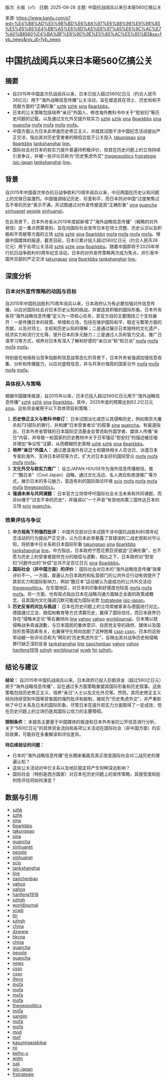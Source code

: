 版次: 头版（v1）
日期: 2025-08-28
主题: 中国抗战阅兵以来日本砸560亿搞公关

来源: https://www.baidu.com/s?wd=%E4%B8%AD%E5%9B%BD%E6%8A%97%E6%88%98%E9%98%85%E5%85%B5%E4%BB%A5%E6%9D%A5%E6%97%A5%E6%9C%AC%E7%A0%B8560%E4%BA%BF%E6%90%9E%E5%85%AC%E5%85%B3&sa=fyb_news&rsv_dl=fyb_news

# 中国抗战阅兵以来日本砸560亿搞公关

## 摘要
*   自2015年中国首次抗战阅兵以来，日本已投入超过560亿日元（约合人民币26亿元）用于“海外战略信息传播”公关活动，旨在塑造其在领土、历史和和平贡献方面的“正确形象” [szhk](https://vertexaisearch.cloud.google.com/grounding-api-redirect/AUZIYQEzoNouEZWl4UFySserLx8ULIZZNpy_dJooQU7h79-tfAJ13x1xPCOvc51XPahlwOvZ58s-MhGYzP050rnO8SfYoPf2a34nmX0PaPENYd0bvFuJFPp3_fx9KFgLrg5oFuCVA3yij7PR4g==) [szhk](https://vertexaisearch.cloud.google.com/grounding-api-redirect/AUZIYQG90TAJYk2vhHk2gunAzSpUvEdsQuWC6CfeYpab-WpnVUrhd5xzn_tqpZoGNb5SJNVCbr22gSDGHaV3nPaUwWUfX2axlH5050Xrgbs-lYO-HpcZ3f5ShQqGjZrwtIXNJxR69EyPlwOc2g==) [sina](https://vertexaisearch.cloud.google.com/grounding-api-redirect/AUZIYQGA1kiydvlAPtlp4bJpCqT24Zb0a29O6EneAEj7e-5g-Lnk3QAJlTbKU9sW-nJwcd_dfnvp3NapLInZ1i7Tq55oyHAODZjCaqbx_G6au0Irp_d02IvsO-X70flrv1ZYgVYgSw-SFgfwa3_k3u_TXfFdF9pu16BDAlg=) [6parkbbs](https://vertexaisearch.cloud.google.com/grounding-api-redirect/AUZIYQHIlpJ4bd2e6rngIsOVhbyvdC-M3yXor8EydkXD644BpXUAxTJkGofplxzTcN2DdTUjsJSWo6JGDnyA9RcXJHPGzLw2YEEWFYmB0Pu8UQSEGgUheVXXeSkoBEeovw4na01-FDX6mmteILDeefPLFBpWOYvx2RsIMQT4yLoWnLAVZl_tgKP02yYTlOX-Uvw=)。
*   日本的公关策略包括培养“亲日”外国人、修改海外教科书中关于“慰安妇”等历史问题的记载，以及通过文化外交提升软实力 [szhk](https://vertexaisearch.cloud.google.com/grounding-api-redirect/AUZIYQEzoNouEZWl4UFySserLx8ULIZZNpy_dJooQU7h79-tfAJ13x1xPCOvc51XPahlwOvZ58s-MhGYzP050rnO8SfYoPf2a34nmX0PaPENYd0bvFuJFPp3_fx9KFgLrg5oFuCVA3yij7PR4g==) [szhk](https://vertexaisearch.cloud.google.com/grounding-api-redirect/AUZIYQG90TAJYk2vhHk2gunAzSpUvEdsQuWC6CfeYpab-WpnVUrhd5xzn_tqpZoGNb5SJNVCbr22gSDGHaV3nPaUwWUfX2axlH5050Xrgbs-lYO-HpcZ3f5ShQqGjZrwtIXNJxR69EyPlwOc2g==) [sina](https://vertexaisearch.cloud.google.com/grounding-api-redirect/AUZIYQGA1kiydvlAPtlp4bJpCqT24Zb0a29O6EneAEj7e-5g-Lnk3QAJlTbKU9sW-nJwcd_dfnvp3NapLInZ1i7Tq55oyHAODZjCaqbx_G6au0Irp_d02IvsO-X70flrv1ZYgVYgSw-SFgfwa3_k3u_TXfFdF9pu16BDAlg=) [6parkbbs](https://vertexaisearch.cloud.google.com/grounding-api-redirect/AUZIYQHIlpJ4bd2e6rngIsOVhbyvdC-M3yXor8EydkXD644BpXUAxTJkGofplxzTcN2DdTUjsJSWo6JGDnyA9RcXJHPGzLw2YEEWFYmB0Pu8UQSEGgUheVXXeSkoBEeovw4na01-FDX6mmteILDeefPLFBpWOYvx2RsIMQT4yLoWnLAVZl_tgKP02yYTlOX-Uvw=) [sina](https://vertexaisearch.cloud.google.com/grounding-api-redirect/AUZIYQEjAqkn4tCITvJTX1eB352om1Zl_IkLOlxMqXyIZTYEGfBcbR2o1md4vXekFpzub8aMrvGNPtZmwZXh5q4mgSqkXyEo1IAVUvjJB4LdlHNHjQHYM5br1r7iPkOgdZzgF1RYH3FB0ci_nYyL2cpxJsigNYU5NCrTcMqHDIe4op1WhBseygQt) [guancha](https://vertexaisearch.cloud.google.com/grounding-api-redirect/AUZIYQH7HKuzHEuExDl1EbDC8fmztRQD498x9ohaePb21eagZxc1w0U8LS_uWhm5pmp3yhd1mLe0g0iHR-fvhfhmmgGntVy2GhBw1V56HA6VBjuRUFIMvcq1GXhGcozWBR6i5VPyRbKL7RypiBzoWuobHJDgZ0lbfLyVNxKjEl8nt8o=) [mofa](https://vertexaisearch.cloud.google.com/grounding-api-redirect/AUZIYQFU3exgTfHyxBGr5b-yuvXZ9FGIfqt5X55f-gLtWnhFp0SMJU4tK5Hzg8rjHjDRTtI0qu_N2LzrchHjHBk0Uhr4-6JX9QJcGo-xmaq45CTUihO_M_6fZNiwZ6i0atByavsfXYrY3gR7OcRL6D4HDnZRv99khuWjYprWLk--cTQDsXH-Nqw=) [mofa](https://vertexaisearch.cloud.google.com/grounding-api-redirect/AUZIYQEMol-PN2gw3yw4CwJyVPwUMuaeMIdtPLtmdkYTpOlUgtUGRFDmsyBztLzzlStMhZfLeR6auS7JRQHPbL-YNzUiAtS_7b5fSn2-mA6TjdWNMuoGMMMN0kw7V2WcFJQOurfyqHpFGiCHeLGCB96u09h7Kr5WjU_dvCsr2GE8SBAolyGclMY=) [mofa](https://vertexaisearch.cloud.google.com/grounding-api-redirect/AUZIYQFnAL6MPBhugvyzPCqZl3slyOyOauSYDn36u_t2k3ODaoaZPuqtZnZ6YMgASPvKJVK5FfXT_6ejVHmlbP8bHb87nEVMgTGmUDgY0_k9upKAS4HgikRd8oLIGUVsbidivheDXQWh7ORLznnd7v9EdWU2qJ5BfKuFoPxahOAf) [mofa](https://vertexaisearch.cloud.google.com/grounding-api-redirect/AUZIYQFtJXSHGlW-6FG1THtioA1AGiazXczwV2H2jVWTp27LbxWuYZ1jeaACIbgFRZ75U48GiaDjwm7QypUNW6kFJPgvGxQt4lgvdotSyeG0MDGC-sjo3K_U1NhGWURjx8nN9N9KIIOsLGN2hX7bDUfiTuaAbwvzRXuQ7E87CaPwrskXcRec_qEX7IE=)。
*   中国方面认为日本此举是历史修正主义，并就其试图干涉中国纪念活动提出严正交涉，指出其对历史受害者的赔偿远低于公关投入 [takungpao](https://vertexaisearch.cloud.google.com/grounding-api-redirect/AUZIYQGmIQri5BbIyZPw9dtP2Y36SnxhwGl0P-fl_VhHYRy40YfLPwTcKdsXeLVp0eoZ06vK2tFYXPvBwuLNUNr-WmEIlJT7bXZFzusMFkZ1Wv-arlB45PVPLp5kqEQuRfwFVBG06Vzf-bdv3IO2WUukxTm52EcUZ_tFwA==) [sina](https://vertexaisearch.cloud.google.com/grounding-api-redirect/AUZIYQGA1kiydvlAPtlp4bJpCqT24Zb0a29O6EneAEj7e-5g-Lnk3QAJlTbKU9sW-nJwcd_dfnvp3NapLInZ1i7Tq55oyHAODZjCaqbx_G6au0Irp_d02IvsO-X70flrv1ZYgVYgSw-SFgfwa3_k3u_TXfFdF9pu16BDAlg=) [6parkbbs](https://vertexaisearch.cloud.google.com/grounding-api-redirect/AUZIYQHIlpJ4bd2e6rngIsOVhbyvdC-M3yXor8EydkXD644BpXUAxTJkGofplxzTcN2DdTUjsJSWo6JGDnyA9RcXJHPGzLw2YEEWFYmB0Pu8UQSEGgUheVXXeSkoBEeovw4na01-FDX6mmteILDeefPLFBpWOYvx2RsIMQT4yLoWnLAVZl_tgKP02yYTlOX-Uvw=) [tankshanghai](https://vertexaisearch.cloud.google.com/grounding-api-redirect/AUZIYQG_kVn10OPZJhTxwo-4r3zoIhJbtc6w4PKn11Az04mivxJq1zH2MDVi4kEzcViRKgP_F6yA0PGcySE_BujfsdizS9K-LTFmPKPXz-WCDrRIouwXC3YFfB6HowG92qgyZVkM4tMXcT5H5B2ts5_GL2idJVvmUZbn9n5tMg==) [line](https://vertexaisearch.cloud.google.com/grounding-api-redirect/AUZIYQF-HdpgltG4WV95nWj_LSagQtYvspLroiu6CXvSbYk6lRzKY7N1osJcnolIzF8OUwOKwCy7tqqtRK6r2E2IptmS5iiebz5JeBSDcy6IPeBu66mwHLekif6GZBCJJUXDy1j3nBzIf3E=)。
*   国际社会对日本的软实力提升普遍持积极评价，但其在历史问题上的立场持续引发争议，并被一些评论员称为“历史焦虑外交” [thegeopolitics](https://vertexaisearch.cloud.google.com/grounding-api-redirect/AUZIYQH7xznER75gL3tPK2DvBU69AT1XnQoATywjUwlbM8KmaK42X6ItJ4QGQhSlpPZ1Oz8ijUlJXluODZCUNA2UQMmPtfDpT86Iopx_k1Ps_TIqqGMMeDZPABe6Ly9lDzDBlaCC0cpZgDbcOMvqCAyq9cYI3Qh_O84xLrkCkNuH-6ow3Fh9_qYi_DbpmHYEmLeqkA16F7j1Ahp7koGP_4IANAnzvlxmizgLzJGRfaNakqwML0bl4q_TeIC2UhgWM6gz9A==) [frstrategie](https://vertexaisearch.cloud.google.com/grounding-api-redirect/AUZIYQEMol-PN2gw3yw4CwJyVPwUMuaeMIdtPLtmdkYTpOlUgtUGRFDmsyBztLzzlStMhZfLeR6auS7JRQHPbL-YNzUiAtS_7b5fSn2-mA6TjdWNMuoGMMMN0kw7V2WcFJQOurfyqHpFGiCHeLGCB96u09h7Kr5WjU_dvCsr2GE8SBAolyGclMY=7) [isic-japan](https://vertexaisearch.cloud.google.com/grounding-api-redirect/AUZIYQEMol-PN2gw3yw4CwJyVPwUMuaeMIdtPLtmdkYTpOlUgtUGRFDmsyBztLzzlStMhZfLeR6auS7JRQHPbL-YNzUiAtS_7b5fSn2-mA6TjdWNMuoGMMMN0kw7V2WcFJQOurfyqHpFGiCHeLGCB96u09h7Kr5WjU_dvCsr2GE8SBAolyGclMY=6) [tankshanghai](https://vertexaisearch.cloud.google.com/grounding-api-redirect/AUZIYQG_kVn10OPZJhTxwo-4r3zoIhJbtc6w4PKn11Az04mivxJq1zH2MDVi4kEzcViRKgP_F6yA0PGcySE_BujfsdizS9K-LTFmPKPXz-WCDrRIouwXC3YFfB6HowG92qgyZVkM4tMXcT5H5B2ts5_GL2idJVvmUZbn9n5tMg==) [line](https://vertexaisearch.cloud.google.com/grounding-api-redirect/AUZIYQF-HdpgltG4WV95nWj_LSagQtYvspLroiu6CXvSbYk6lRzKY7N1osJcnolIzF8OUwOKwCy7tqqtRK6r2E2IptmS5iiebz5JeBSDcy6IPeBu66mwHLekif6GZBCJJUXDy1j3nBzIf3E=)。

## 背景
自2015年中国首次举办抗日战争胜利70周年阅兵以来，中日两国在历史认知问题上的交锋日益激烈。中国强调铭记历史、珍爱和平，而日本则对中国“过度聚焦过去不幸的历史”表示不满，并试图通过对外宣传塑造其“正确形象” [sina](https://vertexaisearch.cloud.google.com/grounding-api-redirect/AUZIYQEjAqkn4tCITvJTX1eB352om1Zl_IkLOlxMqXyIZTYEGfBcbR2o1md4vXekFpzub8aMrvGNPtZmwZXh5q4mgSqkXyEo1IAVUvjJB4LdlHNHjQHYM5br1r7iPkOgdZzgF1RYH3FB0ci_nYyL2cpxJsigNYU5NCrTcMqHDIe4op1WhBseygQt) [guancha](https://vertexaisearch.cloud.google.com/grounding-api-redirect/AUZIYQH7HKuzHEuExDl1EbDC8fmztRQD498x9ohaePb21eagZxc1w0U8LS_uWhm5pmp3yhd1mLe0g0iHR-fvhfhmmgGntVy2GhBw1V56HA6VBjuRUFIMvcq1GXhGcozWBR6i5VPyRbKL7RypiBzoWuobHJDgZ0lbfLyVNxKjEl8nt8o=) [xinhuanet](https://vertexaisearch.cloud.google.com/grounding-api-redirect/AUZIYQGiv7-SWk2w0ve9NCO2VdSEGw4e8nJWzbDUyroKYmKJeW17E0sAkEGwj5-mWLBkfGna-H_wxlt8ihfPWSjSGtN7rIsDX_IcURPqrNeK4CfkCdv6Sql9hLEfKCYHP7cgZodTpzSPLGDFFwSNyam2O4MogYQ=) [people](https://vertexaisearch.cloud.google.com/grounding-api-redirect/AUZIYQFh7dtoNuZcnbS_HsX32Q93P92WdKmsllQAptBIMW0g-xIOUl84ismuEkpBanQZ0jAAR8eqSy0TQXJUNl9y0EpRHZUy2gnXbZIvRQAHn0yGSWNe9N_GxyXxxHB-vHVnALG9FJOG_tke2yR9Wx8acHgbdxALfpyDTRko0EVpJa0Opho=) [xinhuanet](https://vertexaisearch.cloud.google.com/grounding-api-redirect/AUZIYQFBPV-sey-nK7uKUurOOSYzkyl0IKEbCzwT-mKzKBbuDgHsBrR6s653LjZMqeKWBFspw4AiYEsBfBko8YSFaet3cL8bGSyhKMO4Ozjqt9_PRvfZTKrSgrOjwKVFaxJ_O1zmI-4BLUFyDc-A9FEqOaMD-cw=)。

在此背景下，日本外务省从2015年度起新增了“海外战略信息传播”（戦略的対外発信）这一重点预算类别，旨在向国际社会宣传日本在领土完整、历史认识以及积极和平贡献等方面的立场 [szhk](https://vertexaisearch.cloud.google.com/grounding-api-redirect/AUZIYQEzoNouEZWl4UFySserLx8ULIZZNpy_dJooQU7h79-tfAJ13x1xPCOvc51XPahlwOvZ58s-MhGYzP050rnO8SfYoPf2a34nmX0PaPENYd0bvFuJFPp3_fx9KFgLrg5oFuCVA3yij7PR4g==) [szhk](https://vertexaisearch.cloud.google.com/grounding-api-redirect/AUZIYQG90TAJYk2vhHk2gunAzSpUvEdsQuWC6CfeYpab-WpnVUrhd5xzn_tqpZoGNb5SJNVCbr22gSDGHaV3nPaUwWUfX2axlH5050Xrgbs-lYO-HpcZ3f5ShQqGjZrwtIXNJxR69EyPlwOc2g==) [sina](https://vertexaisearch.cloud.google.com/grounding-api-redirect/AUZIYQGA1kiydvlAPtlp4bJpCqT24Zb0a29O6EneAEj7e-5g-Lnk3QAJlTbKU9sW-nJwcd_dfnvp3NapLInZ1i7Tq55oyHAODZjCaqbx_G6au0Irp_d02IvsO-X70flrv1ZYgVYgSw-SFgfwa3_k3u_TXfFdF9pu16BDAlg=) [6parkbbs](https://vertexaisearch.cloud.google.com/grounding-api-redirect/AUZIYQHIlpJ4bd2e6rngIsOVhbyvdC-M3yXor8EydkXD644BpXUAxTJkGofplxzTcN2DdTUjsJSWo6JGDnyA9RcXJHPGzLw2YEEWFYmB0Pu8UQSEGgUheVXXeSkoBEeovw4na01-FDX6mmteILDeefPLFBpWOYvx2RsIMQT4yLoWnLAVZl_tgKP02yYTlOX-Uvw=) [mofa](https://vertexaisearch.cloud.google.com/grounding-api-redirect/AUZIYQFU3exgTfHyxBGr5b-yuvXZ9FGIfqt5X55f-gLtWnhFp0SMJU4tK5Hzg8rjHjDRTtI0qu_N2LzrchHjHBk0Uhr4-6JX9QJcGo-xmaq45CTUihO_M_6fZNiwZ6i0atByavsfXYrY3gR7OcRL6D4HDnZRv99khuWjYprWLk--cTQDsXH-Nqw=) [mofa](https://vertexaisearch.cloud.google.com/grounding-api-redirect/AUZIYQEMol-PN2gw3yw4CwJyVPwUMuaeMIdtPLtmdkYTpOlUgtUGRFDmsyBztLzzlStMhZfLeR6auS7JRQHPbL-YNzUiAtS_7b5fSn2-mA6TjdWNMuoGMMMN0kw7V2WcFJQOurfyqHpFGiCHeLGCB96u09h7Kr5WjU_dvCsr2GE8SBAolyGclMY=) [mofa](https://vertexaisearch.cloud.google.com/grounding-api-redirect/AUZIYQFnAL6MPBhugvyzPCqZl3slyOyOauSYDn36u_t2k3ODaoaZPuqtZnZ6YMgASPvKJVK5FfXT_6ejVHmlbP8bHb87nEVMgTGmUDgY0_k9upKAS4HgikRd8oLIGUVsbidivheDXQWh7ORLznnd7v9EdWU2qJ5BfKuFoPxahOAf) [mofa](https://vertexaisearch.cloud.google.com/grounding-api-redirect/AUZIYQFtJXSHGlW-6FG1THtioA1AGiazXczwV2H2jVWTp27LbxWuYZ1jeaACIbgFRZ75U48GiaDjwm7QypUNW6kFJPgvGxQt4lgvdotSyeG0MDGC-sjo3K_U1NhGWURjx8nN9N9KIIOsLGN2hX7bDUfiTuaAbwvzRXuQ7E87CaPwrskXcRec_qEX7IE=)。根据中国媒体的报道，截至目前，日本已累计投入超过560亿日元（约合人民币26亿元）用于此项公关活动 [szhk](https://vertexaisearch.cloud.google.com/grounding-api-redirect/AUZIYQEzoNouEZWl4UFySserLx8ULIZZNpy_dJooQU7h79-tfAJ13x1xPCOvc51XPahlwOvZ58s-MhGYzP050rnO8SfYoPf2a34nmX0PaPENYd0bvFuJFPp3_fx9KFgLrg5oFuCVA3yij7PR4g==) [szhk](https://vertexaisearch.cloud.google.com/grounding-api-redirect/AUZIYQG90TAJYk2vhHk2gunAzSpUvEdsQuWC6CfeYpab-WpnVUrhd5xzn_tqpZoGNb5SJNVCbr22gSDGHaV3nPaUwWUfX2axlH5050Xrgbs-lYO-HpcZ3f5ShQqGjZrwtIXNJxR69EyPlwOc2g==) [sina](https://vertexaisearch.cloud.google.com/grounding-api-redirect/AUZIYQGA1kiydvlAPtlp4bJpCqT24Zb0a29O6EneAEj7e-5g-Lnk3QAJlTbKU9sW-nJwcd_dfnvp3NapLInZ1i7Tq55oyHAODZjCaqbx_G6au0Irp_d02IvsO-X70flrv1ZYgVYgSw-SFgfwa3_k3u_TXfFdF9pu16BDAlg=) [6parkbbs](https://vertexaisearch.cloud.google.com/grounding-api-redirect/AUZIYQHIlpJ4bd2e6rngIsOVhbyvdC-M3yXor8EydkXD644BpXUAxTJkGofplxzTcN2DdTUjsJSWo6JGDnyA9RcXJHPGzLw2YEEWFYmB0Pu8UQSEGgUheVXXeSkoBEeovw4na01-FDX6mmteILDeefPLFBpWOYvx2RsIMQT4yLoWnLAVZl_tgKP02yYTlOX-Uvw=)。随着中国即将于2025年举行抗日战争胜利80周年纪念活动，日本的对外宣传策略再次成为焦点，并引发中国外交部的严正交涉 [takungpao](https://vertexaisearch.cloud.google.com/grounding-api-redirect/AUZIYQGmIQri5BbIyZPw9dtP2Y36SnxhwGl0P-fl_VhHYRy40YfLPwTcKdsXeLVp0eoZ06vK2tFYXPvBwuLNUNr-WmEIlJT7bXZFzusMFkZ1Wv-arlB45PVPLp5kqEQuRfwFVBG06Vzf-bdv3IO2WUukxTm52EcUZ_tFwA==) [sina](https://vertexaisearch.cloud.google.com/grounding-api-redirect/AUZIYQGA1kiydvlAPtlp4bJpCqT24Zb0a29O6EneAEj7e-5g-Lnk3QAJlTbKU9sW-nJwcd_dfnvp3NapLInZ1i7Tq55oyHAODZjCaqbx_G6au0Irp_d02IvsO-X70flrv1ZYgVYgSw-SFgfwa3_k3u_TXfFdF9pu16BDAlg=) [6parkbbs](https://vertexaisearch.cloud.google.com/grounding-api-redirect/AUZIYQHIlpJ4bd2e6rngIsOVhbyvdC-M3yXor8EydkXD644BpXUAxTJkGofplxzTcN2DdTUjsJSWo6JGDnyA9RcXJHPGzLw2YEEWFYmB0Pu8UQSEGgUheVXXeSkoBEeovw4na01-FDX6mmteILDeefPLFBpWOYvx2RsIMQT4yLoWnLAVZl_tgKP02yYTlOX-Uvw=) [tankshanghai](https://vertexaisearch.cloud.google.com/grounding-api-redirect/AUZIYQG_kVn10OPZJhTxwo-4r3zoIhJbtc6w4PKn11Az04mivxJq1zH2MDVi4kEzcViRKgP_F6yA0PGcySE_BujfsdizS9K-LTFmPKPXz-WCDrRIouwXC3YFfB6HowG92qgyZVkM4tMXcT5H5B2ts5_GL2idJVvmUZbn9n5tMg==) [line](https://vertexaisearch.cloud.google.com/grounding-api-redirect/AUZIYQF-HdpgltG4WV95nWj_LSagQtYvspLroiu6CXvSbYk6lRzKY7N1osJcnolIzF8OUwOKwCy7tqqtRK6r2E2IptmS5iiebz5JeBSDcy6IPeBu66mwHLekif6GZBCJJUXDy1j3nBzIf3E=)。

## 深度分析

### 日本对外宣传策略的动因与目标
自2015年中国抗战胜利70周年阅兵以来，日本政府认为有必要加强对外信息传播，以应对国际社会对日本历史认知的挑战，并塑造其积极的国际形象。日本外务省将“海外战略信息传播”定义为一项核心任务，其官方目的主要围绕三个支柱展开：一是传播日本的政策、举措和立场，包括在维护国际和平、稳定与繁荣方面的贡献，以及对领土、主权和历史认知的理解；二是通过展示日本独特的文化遗产、经济实力和流行文化等，提升日本的多元魅力；三是通过人员和智力交流、推广日语学习等方式，培养对日本有深入了解和好感的“亲日派”和“知日派” [mofa](https://vertexaisearch.cloud.google.com/grounding-api-redirect/AUZIYQFU3exgTfHyxBGr5b-yuvXZ9FGIfqt5X55f-gLtWnhFp0SMJU4tK5Hzg8rjHjDRTtI0qu_N2LzrchHjHBk0Uhr4-6JX9QJcGo-xmaq45CTUihO_M_6fZNiwZ6i0atByavsfXYrY3gR7OcRL6D4HDnZRv99khuWjYprWLk--cTQDsXH-Nqw=) [mofa](https://vertexaisearch.cloud.google.com/grounding-api-redirect/AUZIYQEMol-PN2gw3yw4CwJyVPwUMuaeMIdtPLtmdkYTpOlUgtUGRFDmsyBztLzzlStMhZfLeR6auS7JRQHPbL-YNzUiAtS_7b5fSn2-mA6TjdWNMuoGMMMN0kw7V2WcFJQOurfyqHpFGiCHeLGCB96u09h7Kr5WjU_dvCsr2GE8SBAolyGclMY=) [mofa](https://vertexaisearch.cloud.google.com/grounding-api-redirect/AUZIYQFnAL6MPBhugvyzPCqZl3slyOyOauSYDn36u_t2k3ODaoaZPuqtZnZ6YMgASPvKJVK5FfXT_6ejVHmlbP8bHb87nEVMgTGmUDgY0_k9upKAS4HgikRd8oLIGUVsbidivheDXQWh7ORLznnd7v9EdWU2qJ5BfKuFoPxahOAf) [mofa](https://vertexaisearch.cloud.google.com/grounding-api-redirect/AUZIYQFtJXSHGlW-6FG1THtioA1AGiazXczwV2H2jVWTp27LbxWuYZ1jeaACIbgFRZ75U48GiaDjwm7QypUNW6kFJPgvGxQt4lgvdotSyeG0MDGC-sjo3K_U1NhGWURjx8nN9N9KIIOsLGN2hX7bDUfiTuaAbwvzRXuQ7E87CaPwrskXcRec_qEX7IE=)。

特别是在地缘政治竞争加剧和信息战常态化的背景下，日本外务省强调加强信息收集、分析和传播能力，以应对虚假信息，并与共享价值观的国家合作 [mofa](https://vertexaisearch.cloud.google.com/grounding-api-redirect/AUZIYQFU3exgTfHyxBGr5b-yuvXZ9FGIfqt5X55f-gLtWnhFp0SMJU4tK5Hzg8rjHjDRTtI0qu_N2LzrchHjHBk0Uhr4-6JX9QJcGo-xmaq45CTUihO_M_6fZNiwZ6i0atByavsfXYrY3gR7OcRL6D4HDnZRv99khuWjYprWLk--cTQDsXH-Nqw=) [mofa](https://vertexaisearch.cloud.google.com/grounding-api-redirect/AUZIYQEMol-PN2gw3yw4CwJyVPwUMuaeMIdtPLtmdkYTpOlUgtUGRFDmsyBztLzzlStMhZfLeR6auS7JRQHPbL-YNzUiAtS_7b5fSn2-mA6TjdWNMuoGMMMN0kw7V2WcFJQOurfyqHpFGiCHeLGCB96u09h7Kr5WjU_dvCsr2GE8SBAolyGclMY=) [mofa](https://vertexaisearch.cloud.google.com/grounding-api-redirect/AUZIYQFnAL6MPBhugvyzPCqZl3slyOyOauSYDn36u_t2k3ODaoaZPuqtZnZ6YMgASPvKJVK5FfXT_6ejVHmlbP8bHb87nEVMgTGmUDgY0_k9upKAS4HgikRd8oLIGUVsbidivheDXQWh7ORLznnd7v9EdWU2qJ5BfKuFoPxahOAf) [mofa](https://vertexaisearch.cloud.google.com/grounding-api-redirect/AUZIYQFtJXSHGlW-6FG1THtioA1AGiazXczwV2H2jVWTp27LbxWuYZ1jeaACIbgFRZ75U48GiaDjwm7QypUNW6kFJPgvGxQt4lgvdotSyeG0MDGC-sjo3K_U1NhGWURjx8nN9N9KIIOsLGN2hX7bDUfiTuaAbwvzRXuQ7E87CaPwrskXcRec_qEX7IE=)。

### 具体投入与策略
根据中国媒体报道，自2015年以来，日本已投入超过560亿日元用于“海外战略信息传播” [szhk](https://vertexaisearch.cloud.google.com/grounding-api-redirect/AUZIYQEzoNouEZWl4UFySserLx8ULIZZNpy_dJooQU7h79-tfAJ13x1xPCOvc51XPahlwOvZ58s-MhGYzP050rnO8SfYoPf2a34nmX0PaPENYd0bvFuJFPp3_fx9KFgLrg5oFuCVA3yij7PR4g==) [szhk](https://vertexaisearch.cloud.google.com/grounding-api-redirect/AUZIYQG90TAJYk2vhHk2gunAzSpUvEdsQuWC6CfeYpab-WpnVUrhd5xzn_tqpZoGNb5SJNVCbr22gSDGHaV3nPaUwWUfX2axlH5050Xrgbs-lYO-HpcZ3f5ShQqGjZrwtIXNJxR69EyPlwOc2g==) [sina](https://vertexaisearch.cloud.google.com/grounding-api-redirect/AUZIYQGA1kiydvlAPtlp4bJpCqT24Zb0a29O6EneAEj7e-5g-Lnk3QAJlTbKU9sW-nJwcd_dfnvp3NapLInZ1i7Tq55oyHAODZjCaqbx_G6au0Irp_d02IvsO-X70flrv1ZYgVYgSw-SFgfwa3_k3u_TXfFdF9pu16BDAlg=) [6parkbbs](https://vertexaisearch.cloud.google.com/grounding-api-redirect/AUZIYQHIlpJ4bd2e6rngIsOVhbyvdC-M3yXor8EydkXD644BpXUAxTJkGofplxzTcN2DdTUjsJSWo6JGDnyA9RcXJHPGzLw2YEEWFYmB0Pu8UQSEGgUheVXXeSkoBEeovw4na01-FDX6mmteILDeefPLFBpWOYvx2RsIMQT4yLoWnLAVZl_tgKP02yYTlOX-Uvw=)。其中，2025年度的预算达到62.2亿日元 [sina](https://vertexaisearch.cloud.google.com/grounding-api-redirect/AUZIYQEjAqkn4tCITvJTX1eB352om1Zl_IkLOlxMqXyIZTYEGfBcbR2o1md4vXekFpzub8aMrvGNPtZmwZXh5q4mgSqkXyEo1IAVUvjJB4LdlHNHjQHYM5br1r7iPkOgdZzgF1RYH3FB0ci_nYyL2cpxJsigNYU5NCrTcMqHDIe4op1WhBseygQt)。这些资金被用于以下具体项目和策略：

1.  **历史修正主义与教科书修订：** 日本试图淡化或否认其侵略历史，例如南京大屠杀和731部队的罪行，并构建“日本受害者论”的叙事 [sina](https://vertexaisearch.cloud.google.com/grounding-api-redirect/AUZIYQEjAqkn4tCITvJTX1eB352om1Zl_IkLOlxMqXyIZTYEGfBcbR2o1md4vXekFpzub8aMrvGNPtZmwZXh5q4mgSqkXyEo1IAVUvjJB4LdlHNHjQHYM5br1r7iPkOgdZzgF1RYH3FB0ci_nYyL2cpxJsigNYU5NCrTcMqHDIe4op1WhBseygQt) [guancha](https://vertexaisearch.cloud.google.com/grounding-api-redirect/AUZIYQH7HKuzHEuExDl1EbDC8fmztRQD498x9ohaePb21eagZxc1w0U8LS_uWhm5pmp3yhd1mLe0g0iHR-fvhfhmmgGntVy2GhBw1V56HA6VBjuRUFIMvcq1GXhGcozWBR6i5VPyRbKL7RypiBzoWuobHJDgZ0lbfLyVNxKjEl8nt8o=)。有报道指出，日本外务省管辖的日本国际交流基金会曾资助外国学者、媒体人传播“亲日”内容，并导致一些国家的历史教材中关于日军强征“慰安妇”的描述被压缩并增加“争议性”注脚，从而模糊历史真相 [szhk](https://vertexaisearch.cloud.google.com/grounding-api-redirect/AUZIYQEzoNouEZWl4UFySserLx8ULIZZNpy_dJooQU7h79-tfAJ13x1xPCOvc51XPahlwOvZ58s-MhGYzP050rnO8SfYoPf2a34nmX0PaPENYd0bvFuJFPp3_fx9KFgLrg5oFuCVA3yij7PR4g==) [szhk](https://vertexaisearch.cloud.google.com/grounding-api-redirect/AUZIYQG90TAJYk2vhHk2gunAzSpUvEdsQuWC6CfeYpab-WpnVUrhd5xzn_tqpZoGNb5SJNVCbr22gSDGHaV3nPaUwWUfX2axlH5050Xrgbs-lYO-HpcZ3f5ShQqGjZrwtIXNJxR69EyPlwOc2g==) [sina](https://vertexaisearch.cloud.google.com/grounding-api-redirect/AUZIYQGA1kiydvlAPtlp4bJpCqT24Zb0a29O6EneAEj7e-5g-Lnk3QAJlTbKU9sW-nJwcd_dfnvp3NapLInZ1i7Tq55oyHAODZjCaqbx_G6au0Irp_d02IvsO-X70flrv1ZYgVYgSw-SFgfwa3_k3u_TXfFdF9pu16BDAlg=) [6parkbbs](https://vertexaisearch.cloud.google.com/grounding-api-redirect/AUZIYQHIlpJ4bd2e6rngIsOVhbyvdC-M3yXor8EydkXD644BpXUAxTJkGofplxzTcN2DdTUjsJSWo6JGDnyA9RcXJHPGzLw2YEEWFYmB0Pu8UQSEGgUheVXXeSkoBEeovw4na01-FDX6mmteILDeefPLFBpWOYvx2RsIMQT4yLoWnLAVZl_tgKP02yYTlOX-Uvw=)。
2.  **培养“亲日”外国人：** 通过邀请海外有识之士和媒体相关人员访日、派遣日本专家赴海外、支持日本研究等方式，扩大对日本友好的国际受众 [mofa](https://vertexaisearch.cloud.google.com/grounding-api-redirect/AUZIYQFU3exgTfHyxBGr5b-yuvXZ9FGIfqt5X55f-gLtWnhFp0SMJU4tK5Hzg8rjHjDRTtI0qu_N2LzrchHjHBk0Uhr4-6JX9QJcGo-xmaq45CTUihO_M_6fZNiwZ6i0atByavsfXYrY3gR7OcRL6D4HDnZRv99khuWjYprWLk--cTQDsXH-Nqw=) [mofa](https://vertexaisearch.cloud.google.com/grounding-api-redirect/AUZIYQEMol-PN2gw3yw4CwJyVPwUMuaeMIdtPLtmdkYTpOlUgtUGRFDmsyBztLzzlStMhZfLeR6auS7JRQHPbL-YNzUiAtS_7b5fSn2-mA6TjdWNMuoGMMMN0kw7V2WcFJQOurfyqHpFGiCHeLGCB96u09h7Kr5WjU_dvCsr2GE8SBAolyGclMY=) [mofa](https://vertexaisearch.cloud.google.com/grounding-api-redirect/AUZIYQFnAL6MPBhugvyzPCqZl3slyOyOauSYDn36u_t2k3ODaoaZPuqtZnZ6YMgASPvKJVK5FfXT_6ejVHmlbP8bHb87nEVMgTGmUDgY0_k9upKAS4HgikRd8oLIGUVsbidivheDXQWh7ORLznnd7v9EdWU2qJ5BfKuFoPxahOAf) [mofa](https://vertexaisearch.cloud.google.com/grounding-api-redirect/AUZIYQFtJXSHGlW-6FG1THtioA1AGiazXczwV2H2jVWTp27LbxWuYZ1jeaACIbgFRZ75U48GiaDjwm7QypUNW6kFJPgvGxQt4lgvdotSyeG0MDGC-sjo3K_U1NhGWURjx8nN9N9KIIOsLGN2hX7bDUfiTuaAbwvzRXuQ7E87CaPwrskXcRec_qEX7IE=)。
3.  **文化外交与软实力推广：** 设立JAPAN HOUSE作为海外信息传播枢纽，推广“酷日本”（Cool Japan）战略，通过文化活动、名人效应和旅游推广等方式，展示日本的多元魅力，营造有利的国际舆论环境 [scio](https://vertexaisearch.cloud.google.com/grounding-api-redirect/AUZIYQEuB_PbGERHBMOTb5b3uBluz18iLLJD7uDGWrcpmSyIQDpiOrCZI2WzErNPOptOQnoioKdhcPgFYf6eVcBikbDpUnWEEaB3hIBIMH2tPaQ4PX-YU7q6Ds00mxWL9uQfceZwbbrXrd4MtLXRz4Yrmh-P_Go6Y7pt80UOrrh_xKZHBDrFim67JKc=) [mofa](https://vertexaisearch.cloud.google.com/grounding-api-redirect/AUZIYQFU3exgTfHyxBGr5b-yuvXZ9FGIfqt5X55f-gLtWnhFp0SMJU4tK5Hzg8rjHjDRTtI0qu_N2LzrchHjHBk0Uhr4-6JX9QJcGo-xmaq45CTUihO_M_6fZNiwZ6i0atByavsfXYrY3gR7OcRL6D4HDnZRv99khuWjYprWLk--cTQDsXH-Nqw=) [mofa](https://vertexaisearch.cloud.google.com/grounding-api-redirect/AUZIYQEMol-PN2gw3yw4CwJyVPwUMuaeMIdtPLtmdkYTpOlUgtUGRFDmsyBztLzzlStMhZfLeR6auS7JRQHPbL-YNzUiAtS_7b5fSn2-mA6TjdWNMuoGMMMN0kw7V2WcFJQOurfyqHpFGiCHeLGCB96u09h7Kr5WjU_dvCsr2GE8SBAolyGclMY=) [mofa](https://vertexaisearch.cloud.google.com/grounding-api-redirect/AUZIYQFnAL6MPBhugvyzPCqZl3slyOyOauSYDn36u_t2k3ODaoaZPuqtZnZ6YMgASPvKJVK5FfXT_6ejVHmlbP8bHb87nEVMgTGmUDgY0_k9upKAS4HgikRd8oLIGUVsbidivheDXQWh7ORLznnd7v9EdWU2qJ5BfKuFoPxahOAf) [mofa](https://vertexaisearch.cloud.google.com/grounding-api-redirect/AUZIYQFtJXSHGlW-6FG1THtioA1AGiazXczwV2H2jVWTp27LbxWuYZ1jeaACIbgFRZ75U48GiaDjwm7QypUNW6kFJPgvGxQt4lgvdotSyeG0MDGC-sjo3K_U1NhGWURjx8nN9N9KIIOsLGN2hX7bDUfiTuaAbwvzRXuQ7E87CaPwrskXcRec_qEX7IE=) [thegeopolitics](https://vertexaisearch.cloud.google.com/grounding-api-redirect/AUZIYQH7xznER75gL3tPK2DvBU69AT1XnQoATywjUwlbM8KmaK42X6ItJ4QGQhSlpPZ1Oz8ijUlJXluODZCUNA2UQMmPtfDpT86Iopx_k1Ps_TIqqGMMeDZPABe6Ly9lDzDBlaCC0cpZgDbcOMvqCAyq9cYI3Qh_O84xLrkCkNuH-6ow3Fh9_qYi_DbpmHYEmLeqkA16F7j1Ahp7koGP_4IANAnzvlxmizgLzJGRfaNakqwML0bl4q_TeIC2UhgWM6gz9A==)。
4.  **强调未来与共同课题：** 日本官方立场常呼吁国际社会关注未来和共同课题，而非纠缠于“过去不幸的历史”，并强调以“一个声音”有效地向第三国传达日本的立场 [scio](https://vertexaisearch.cloud.google.com/grounding-api-redirect/AUZIYQEuB_PbGERHBMOTb5b3uBluz18iLLJD7uDGWrcpmSyIQDpiOrCZI2WzErNPOptOQnoioKdhcPgFYf6eVcBikbDpUnWEEaB3hIBIMH2tPaQ4PX-YU7q6Ds00mxWL9uQfceZwbbrXrd4MtLXRz4Yrmh-P_Go6Y7pt80UOrrh_xKZHBDrFim67JKc=) [guancha](https://vertexaisearch.cloud.google.com/grounding-api-redirect/AUZIYQH7HKuzHEuExDl1EbDC8fmztRQD498x9ohaePb21eagZxc1w0U8LS_uWhm5pmp3yhd1mLe0g0iHR-fvhfhmmgGntVy2GhBw1V56HA6VBjuRUFIMvcq1GXhGcozWBR6i5VPyRbKL7RypiBzoWuobHJDgZ0lbfLyVNxKjEl8nt8o=)。

### 效果评估与争议

1.  **中方视角下的强烈批评：** 中国外交部对日本试图干涉中国抗战胜利80周年纪念活动的行为提出严正交涉，认为日本此举暴露了其错误的二战史观和对华认知，将损害中日关系和日本国际形象 [takungpao](https://vertexaisearch.cloud.google.com/grounding-api-redirect/AUZIYQGmIQri5BbIyZPw9dtP2Y36SnxhwGl0P-fl_VhHYRy40YfLPwTcKdsXeLVp0eoZ06vK2tFYXPvBwuLNUNr-WmEIlJT7bXZFzusMFkZ1Wv-arlB45PVPLp5kqEQuRfwFVBG06Vzf-bdv3IO2WUukxTm52EcUZ_tFwA==) [sina](https://vertexaisearch.cloud.google.com/grounding-api-redirect/AUZIYQGA1kiydvlAPtlp4bJpCqT24Zb0a29O6EneAEj7e-5g-Lnk3QAJlTbKU9sW-nJwcd_dfnvp3NapLInZ1i7Tq55oyHAODZjCaqbx_G6au0Irp_d02IvsO-X70flrv1ZYgVYgSw-SFgfwa3_k3u_TXfFdF9pu16BDAlg=) [6parkbbs](https://vertexaisearch.cloud.google.com/grounding-api-redirect/AUZIYQHIlpJ4bd2e6rngIsOVhbyvdC-M3yXor8EydkXD644BpXUAxTJkGofplxzTcN2DdTUjsJSWo6JGDnyA9RcXJHPGzLw2YEEWFYmB0Pu8UQSEGgUheVXXeSkoBEeovw4na01-FDX6mmteILDeefPLFBpWOYvx2RsIMQT4yLoWnLAVZl_tgKP02yYTlOX-Uvw=) [tankshanghai](https://vertexaisearch.cloud.google.com/grounding-api-redirect/AUZIYQG_kVn10OPZJhTxwo-4r3zoIhJbtc6w4PKn11Az04mivxJq1zH2MDVi4kEzcViRKgP_F6yA0PGcySE_BujfsdizS9K-LTFmPKPXz-WCDrRIouwXC3YFfB6HowG92qgyZVkM4tMXcT5H5B2ts5_GL2idJVvmUZbn9n5tMg==) [line](https://vertexaisearch.cloud.google.com/grounding-api-redirect/AUZIYQF-HdpgltG4WV95nWj_LSagQtYvspLroiu6CXvSbYk6lRzKY7N1osJcnolIzF8OUwOKwCy7tqqtRK6r2E2IptmS5iiebz5JeBSDcy6IPeBu66mwHLekif6GZBCJJUXDy1j3nBzIf3E=)。中方指出，日本政府宁愿花费巨资塑造“正确形象”，也不愿为历史上的受害者提供充分的赔偿与道歉，相比之下，日本政府对“慰安妇”问题作出的“补偿”总共不足百亿日元 [sina](https://vertexaisearch.cloud.google.com/grounding-api-redirect/AUZIYQGA1kiydvlAPtlp4bJpCqT24Zb0a29O6EneAEj7e-5g-Lnk3QAJlTbKU9sW-nJwcd_dfnvp3NapLInZ1i7Tq55oyHAODZjCaqbx_G6au0Irp_d02IvsO-X70flrv1ZYgVYgSw-SFgfwa3_k3u_TXfFdF9pu16BDAlg=) [6parkbbs](https://vertexaisearch.cloud.google.com/grounding-api-redirect/AUZIYQHIlpJ4bd2e6rngIsOVhbyvdC-M3yXor8EydkXD644BpXUAxTJkGofplxzTcN2DdTUjsJSWo6JGDnyA9RcXJHPGzLw2YEEWFYmB0Pu8UQSEGgUheVXXeSkoBEeovw4na01-FDX6mmteILDeefPLFBpWOYvx2RsIMQT4yLoWnLAVZl_tgKP02yYTlOX-Uvw=)。
2.  **国际社会（非中国方面）的评价：** 国际社会对日本的“海外战略信息传播”效果评价不一。一方面，普遍认为日本政府和私营部门的公共外交行动有效提升了其软实力和国际影响力，例如“酷日本”运动被认为是成功的公共外交活动 [thegeopolitics](https://vertexaisearch.cloud.google.com/grounding-api-redirect/AUZIYQH7xznER75gL3tPK2DvBU69AT1XnQoATywjUwlbM8KmaK42X6ItJ4QGQhSlpPZ1Oz8ijUlJXluODZCUNA2UQMmPtfDpT86Iopx_k1Ps_TIqqGMMeDZPABe6Ly9lDzDBlaCC0cpZgDbcOMvqCAyq9cYI3Qh_O84xLrkCkNuH-6ow3Fh9_qYi_DbpmHYEmLeqkA16F7j1Ahp7koGP_4IANAnzvlxmizgLzJGRfaNakqwML0bl4q_TeIC2UhgWM6gz9A==)。在东盟地区，对日本的印象和好感度也较高 [mofa](https://vertexaisearch.cloud.google.com/grounding-api-redirect/AUZIYQFU3exgTfHyxBGr5b-yuvXZ9FGIfqt5X55f-gLtWnhFp0SMJU4tK5Hzg8rjHjDRTtI0qu_N2LzrchHjHBk0Uhr4-6JX9QJcGo-xmaq45CTUihO_M_6fZNiwZ6i0atByavsfXYrY3gR7OcRL6D4HDnZRv99khuWjYprWLk--cTQDsXH-Nqw=) [mofa](https://vertexaisearch.cloud.google.com/grounding-api-redirect/AUZIYQEMol-PN2gw3yw4CwJyVPwUMuaeMIdtPLtmdkYTpOlUgtUGRFDmsyBztLzzlStMhZfLeR6auS7JRQHPbL-YNzUiAtS_7b5fSn2-mA6TjdWNMuoGMMMN0kw7V2WcFJQOurfyqHpFGiCHeLGCB96u09h7Kr5WjU_dvCsr2GE8SBAolyGclMY=) [mofa](https://vertexaisearch.cloud.google.com/grounding-api-redirect/AUZIYQFnAL6MPBhugvyzPCqZl3slyOyOauSYDn36u_t2k3ODaoaZPuqtZnZ6YMgASPvKJVK5FfXT_6ejVHmlbP8bHb87nEVMgTGmUDgY0_k9upKAS4HgikRd8oLIGUVsbidivheDXQWh7ORLznnd7v9EdWU2qJ5BfKuFoPxahOAf)。另一方面，也有观点指出日本在战略沟通方面缺乏全面的政策或概念，且其国内文化强调沉默可能成为国际劣势 [frstrategie](https://vertexaisearch.cloud.google.com/grounding-api-redirect/AUZIYQEMol-PN2gw3yw4CwJyVPwUMuaeMIdtPLtmdkYTpOlUgtUGRFDmsyBztLzzlStMhZfLeR6auS7JRQHPbL-YNzUiAtS_7b5fSn2-mA6TjdWNMuoGMMMN0kw7V2WcFJQOurfyqHpFGiCHeLGCB96u09h7Kr5WjU_dvCsr2GE8SBAolyGclMY=7) [isic-japan](https://vertexaisearch.cloud.google.com/grounding-api-redirect/AUZIYQEMol-PN2gw3yw4CwJyVPwUMuaeMIdtPLtmdkYTpOlUgtUGRFDmsyBztLzzlStMhZfLeR6auS7JRQHPbL-YNzUiAtS_7b5fSn2-mA6TjdWNMuoGMMMN0kw7V2WcFJQOurfyqHpFGiCHeLGCB96u09h7Kr5WjU_dvCsr2GE8SBAolyGclMY=6)。
3.  **历史反省的对比与挑战：** 日本在历史问题上的立场常被拿来与德国进行对比，德国通过立法、赔偿和教育等方式清算历史，赢得了国际信任，而日本政界仍存在“侵略未定论”等右翼倾向 [line](https://vertexaisearch.cloud.google.com/grounding-api-redirect/AUZIYQF-HdpgltG4WV95nWj_LSagQtYvspLroiu6CXvSbYk6lRzKY7N1osJcnolIzF8OUwOKwCy7tqqtRK6r2E2IptmS5iiebz5JeBSDcy6IPeBu66mwHLekif6GZBCJJUXDy1j3nBzIf3E=) [yahoo](https://vertexaisearch.cloud.google.com/grounding-api-redirect/AUZIYQG7emvFC6se5s3XHbXVMlg5bu_adIONXRd-e1U_nsYI-f65a2d_kRNgKrZmkyizVj2MXnf37vczvk2a1DyC_zsisDZ0_2IgFcW5Hwi8dc22gJhzDcMlPpOV3ibMSeMS0aHWkHDd0QCpeh8HNso_6pVSQ6pt9zixOsw3CV1HwYli_iE_Y5xlxFruTRLvAskXqVRrW2JOsPSSGrRwFmDx-ntPHNaY3j9OYMXxB39c_MqlM0yBZayJ9ChJru3UPX9QRAul10Zej0tHhmJk290pELhdzQ9ubGFN5qnP3uJ3F4sSaN761ioxe4APDcvQbCJIjn_nQtJgzJ8V0uzZecR1JaTQ_dHUyNhzhJfoMYCxJeonU3U1_szRxnr97pluvHOG8kU1voM=) [yahoo](https://vertexaisearch.cloud.google.com/grounding-api-redirect/AUZIYQH7HKuzHEuExDl1EbDC8fmztRQD498x9ohaePb21eagZxc1w0U8LS_uWhm5pmp3yhd1mLe0g0iHR-fvhfhmmgGntVy2GhBw1V56HA6VBjuRUFIMvcq1GXhGcozWBR6i5VPyRbKL7RypiBzoWuobHJDgZ0lbfLyVNxKjEl8nt8o=0) [worldjournal](https://vertexaisearch.cloud.google.com/grounding-api-redirect/AUZIYQH7HKuzHEuExDl1EbDC8fmztRQD498x9ohaePb21eagZxc1w0U8LS_uWhm5pmp3yhd1mLe0g0iHR-fvhfhmmgGntVy2GhBw1V56HA6VBjuRUFIMvcq1GXhGcozWBR6i5VPyRbKL7RypiBzoWuobHJDgZ0lbfLyVNxKjEl8nt8o=3)。日本难以就侵略战争真诚道歉，与日本国民的集体意识、自民党主导的政府、媒体以及国际形势等因素有关，右翼保守化倾向加剧了这种困难 [cssn](https://vertexaisearch.cloud.google.com/grounding-api-redirect/AUZIYQGiv7-SWk2w0ve9NCO2VdSEGw4e8nJWzbDUyroKYmKJeW17E0sAkEGwj5-mWLBkfGna-H_wxlt8ihfPWSjSGtN7rIsDX_IcURPqrNeK4CfkCdv6Sql9hLEfKCYHP7cgZodTpzSPLGDFFwSNyam2O4MogYQ=5) [cssn](https://vertexaisearch.cloud.google.com/grounding-api-redirect/AUZIYQGiv7-SWk2w0ve9NCO2VdSEGw4e8nJWzbDUyroKYmKJeW17E0sAkEGwj5-mWLBkfGna-H_wxlt8ihfPWSjSGtN7rIsDX_IcURPqrNeK4CfkCdv6Sql9hLEfKCYHP7cgZodTpzSPLGDFFwSNyam2O4MogYQ=6)。日本的这些举动被一些评论员称为“畸形的‘历史焦虑外交’”，反映出其对战争历史和侵略罪行缺乏深刻反省 [tankshanghai](https://vertexaisearch.cloud.google.com/grounding-api-redirect/AUZIYQG_kVn10OPZJhTxwo-4r3zoIhJbtc6w4PKn11Az04mivxJq1zH2MDVi4kEzcViRKgP_F6yA0PGcySE_BujfsdizS9K-LTFmPKPXz-WCDrRIouwXC3YFfB6HowG92qgyZVkM4tMXcT5H5B2ts5_GL2idJVvmUZbn9n5tMg==) [line](https://vertexaisearch.cloud.google.com/grounding-api-redirect/AUZIYQF-HdpgltG4WV95nWj_LSagQtYvspLroiu6CXvSbYk6lRzKY7N1osJcnolIzF8OUwOKwCy7tqqtRK6r2E2IptmS5iiebz5JeBSDcy6IPeBu66mwHLekif6GZBCJJUXDy1j3nBzIf3E=) [zaochenbao](https://vertexaisearch.cloud.google.com/grounding-api-redirect/AUZIYQEkb5Ced6JAJKI4txmAqAoVqexFtGvTQ8x69a3Vxqt3f75Pqv24KpOBdwCdnHp_ryhXgH_F6prjLc77jY5LJ90gfBKjX9g4P3zHhG8TKODiaQwDEX-s9wNmpb2z0wmhEXJHiJ8YquYNnLUBdKIWy0l3A-LfKQ==) [yahoo](https://vertexaisearch.cloud.google.com/grounding-api-redirect/AUZIYQG7emvFC6se5s3XHbXVMlg5bu_adIONXRd-e1U_nsYI-f65a2d_kRNgKrZmkyizVj2MXnf37vczvk2a1DyC_zsisDZ0_2IgFcW5Hwi8dc22gJhzDcMlPpOV3ibMSeMS0aHWkHDd0QCpeh8HNso_6pVSQ6pt9zixOsw3CV1HwYli_iE_Y5xlxFruTRLvAskXqVRrW2JOsPSSGrRwFmDx-ntPHNaY3j9OYMXxB39c_MqlM0yBZayJ9ChJru3UPX9QRAul10Zej0tHhmJk290pELhdzQ9ubGFN5qnP3uJ3F4sSaN761ioxe4APDcvQbCJIjn_nQtJgzJ8V0uzZecR1JaTQ_dHUyNhzhJfoMYCxJeonU3U1_szRxnr97pluvHOG8kU1voM=) [yahoo](https://vertexaisearch.cloud.google.com/grounding-api-redirect/AUZIYQH7HKuzHEuExDl1EbDC8fmztRQD498x9ohaePb21eagZxc1w0U8LS_uWhm5pmp3yhd1mLe0g0iHR-fvhfhmmgGntVy2GhBw1V56HA6VBjuRUFIMvcq1GXhGcozWBR6i5VPyRbKL7RypiBzoWuobHJDgZ0lbfLyVNxKjEl8nt8o=0) [hanfeng1918](https://vertexaisearch.cloud.google.com/grounding-api-redirect/AUZIYQH7HKuzHEuExDl1EbDC8fmztRQD498x9ohaePb21eagZxc1w0U8LS_uWhm5pmp3yhd1mLe0g0iHR-fvhfhmmgGntVy2GhBw1V56HA6VBjuRUFIMvcq1GXhGcozWBR6i5VPyRbKL7RypiBzoWuobHJDgZ0lbfLyVNxKjEl8nt8o=1) [szhgh](https://vertexaisearch.cloud.google.com/grounding-api-redirect/AUZIYQH7HKuzHEuExDl1EbDC8fmztRQD498x9ohaePb21eagZxc1w0U8LS_uWhm5pmp3yhd1mLe0g0iHR-fvhfhmmgGntVy2GhBw1V56HA6VBjuRUFIMvcq1GXhGcozWBR6i5VPyRbKL7RypiBzoWuobHJDgZ0lbfLyVNxKjEl8nt8o=2) [worldjournal](https://vertexaisearch.cloud.google.com/grounding-api-redirect/AUZIYQH7HKuzHEuExDl1EbDC8fmztRQD498x9ohaePb21eagZxc1w0U8LS_uWhm5pmp3yhd1mLe0g0iHR-fvhfhmmgGntVy2GhBw1V56HA6VBjuRUFIMvcq1GXhGcozWBR6i5VPyRbKL7RypiBzoWuobHJDgZ0lbfLyVNxKjEl8nt8o=3) [ycwb](https://vertexaisearch.cloud.google.com/grounding-api-redirect/AUZIYQH7HKuzHEuExDl1EbDC8fmztRQD498x9ohaePb21eagZxc1w0U8LS_uWhm5pmp3yhd1mLe0g0iHR-fvhfhmmgGntVy2GhBw1V56HA6VBjuRUFIMvcq1GXhGcozWBR6i5VPyRbKL7RypiBzoWuobHJDgZ0lbfLyVNxKjEl8nt8o=4) [ltn](https://vertexaisearch.cloud.google.com/grounding-api-redirect/AUZIYQH7HKuzHEuExDl1EbDC8fmztRQD498x9ohaePb21eagZxc1w0U8LS_uWhm5pmp3yhd1mLe0g0iHR-fvhfhmmgGntVy2GhBw1V56HA6VBjuRUFIMvcq1GXhGcozWBR6i5VPyRbKL7RypiBzoWuobHJDgZ0lbfLyVNxKjEl8nt8o=5) [szhgh](https://vertexaisearch.cloud.google.com/grounding-api-redirect/AUZIYQH7HKuzHEuExDl1EbDC8fmztRQD498x9ohaePb21eagZxc1w0U8LS_uWhm5pmp3yhd1mLe0g0iHR-fvhfhmmgGntVy2GhBw1V56HA6VBjuRUFIMvcq1GXhGcozWBR6i5VPyRbKL7RypiBzoWuobHJDgZ0lbfLyVNxKjEl8nt8o=6)。

## 结论与建议
**结论：**
自2015年中国抗战阅兵以来，日本政府已投入巨额资金（超过560亿日元）用于“海外战略信息传播”，旨在通过多方面策略重塑其国际形象和历史叙事。这些策略包括历史修正主义、培养“亲日”人士以及文化外交等。然而，其历史修正主义倾向持续受到中国等受害国的强烈批评和抵制，被视为“历史焦虑外交”，并严重影响了中日关系及日本的国际形象。尽管日本在提升软实力方面取得了一定成效，但在历史问题上的立场仍是其国际公信力的主要障碍。

**限制条件：**
本报告主要基于中国媒体的报道和日本外务省的公开信息进行分析。关于“560亿日元”的具体资金流向和各项公关活动在国际社会（非中国方面）的实际效果，可能存在多重解读和评估差异。

**待后续验证的问题：**
*   日本的“海外战略信息传播”在长期来看能否真正改变国际社会对二战历史的普遍认知？
*   这些公关活动对中日关系以及地区稳定将产生何种深远影响？
*   国际社会（特别是西方国家）对日本在历史问题上的宣传策略，其接受度和批判性评估将如何演变？

## 数据与引用
*   [szhk](https://vertexaisearch.cloud.google.com/grounding-api-redirect/AUZIYQEzoNouEZWl4UFySserLx8ULIZZNpy_dJooQU7h79-tfAJ13x1xPCOvc51XPahlwOvZ58s-MhGYzP050rnO8SfYoPf2a34nmX0PaPENYd0bvFuJFPp3_fx9KFgLrg5oFuCVA3yij7PR4g==)
*   [szhk](https://vertexaisearch.cloud.google.com/grounding-api-redirect/AUZIYQG90TAJYk2vhHk2gunAzSpUvEdsQuWC6CfeYpab-WpnVUrhd5xzn_tqpZoGNb5SJNVCbr22gSDGHaV3nPaUwWUfX2axlH5050Xrgbs-lYO-HpcZ3f5ShQqGjZrwtIXNJxR69EyPlwOc2g==)
*   [sina](https://vertexaisearch.cloud.google.com/grounding-api-redirect/AUZIYQGA1kiydvlAPtlp4bJpCqT24Zb0a29O6EneAEj7e-5g-Lnk3QAJlTbKU9sW-nJwcd_dfnvp3NapLInZ1i7Tq55oyHAODZjCaqbx_G6au0Irp_d02IvsO-X70flrv1ZYgVYgSw-SFgfwa3_k3u_TXfFdF9pu16BDAlg=)
*   [6parkbbs](https://vertexaisearch.cloud.google.com/grounding-api-redirect/AUZIYQHIlpJ4bd2e6rngIsOVhbyvdC-M3yXor8EydkXD644BpXUAxTJkGofplxzTcN2DdTUjsJSWo6JGDnyA9RcXJHPGzLw2YEEWFYmB0Pu8UQSEGgUheVXXeSkoBEeovw4na01-FDX6mmteILDeefPLFBpWOYvx2RsIMQT4yLoWnLAVZl_tgKP02yYTlOX-Uvw=)
*   [takungpao](https://vertexaisearch.cloud.google.com/grounding-api-redirect/AUZIYQGmIQri5BbIyZPw9dtP2Y36SnxhwGl0P-fl_VhHYRy40YfLPwTcKdsXeLVp0eoZ06vK2tFYXPvBwuLNUNr-WmEIlJT7bXZFzusMFkZ1Wv-arlB45PVPLp5kqEQuRfwFVBG06Vzf-bdv3IO2WUukxTm52EcUZ_tFwA==)
*   [sina](https://vertexaisearch.cloud.google.com/grounding-api-redirect/AUZIYQEjAqkn4tCITvJTX1eB352om1Zl_IkLOlxMqXyIZTYEGfBcbR2o1md4vXekFpzub8aMrvGNPtZmwZXh5q4mgSqkXyEo1IAVUvjJB4LdlHNHjQHYM5br1r7iPkOgdZzgF1RYH3FB0ci_nYyL2cpxJsigNYU5NCrTcMqHDIe4op1WhBseygQt)
*   [guancha](https://vertexaisearch.cloud.google.com/grounding-api-redirect/AUZIYQH7HKuzHEuExDl1EbDC8fmztRQD498x9ohaePb21eagZxc1w0U8LS_uWhm5pmp3yhd1mLe0g0iHR-fvhfhmmgGntVy2GhBw1V56HA6VBjuRUFIMvcq1GXhGcozWBR6i5VPyRbKL7RypiBzoWuobHJDgZ0lbfLyVNxKjEl8nt8o=)
*   [xinhuanet](https://vertexaisearch.cloud.google.com/grounding-api-redirect/AUZIYQGiv7-SWk2w0ve9NCO2VdSEGw4e8nJWzbDUyroKYmKJeW17E0sAkEGwj5-mWLBkfGna-H_wxlt8ihfPWSjSGtN7rIsDX_IcURPqrNeK4CfkCdv6Sql9hLEfKCYHP7cgZodTpzSPLGDFFwSNyam2O4MogYQ=)
*   [people](https://vertexaisearch.cloud.google.com/grounding-api-redirect/AUZIYQFh7dtoNuZcnbS_HsX32Q93P92WdKmsllQAptBIMW0g-xIOUl84ismuEkpBanQZ0jAAR8eqSy0TQXJUNl9y0EpRHZUy2gnXbZIvRQAHn0yGSWNe9N_GxyXxxHB-vHVnALG9FJOG_tke2yR9Wx8acHgbdxALfpyDTRko0EVpJa0Opho=)
*   [xinhuanet](https://vertexaisearch.cloud.google.com/grounding-api-redirect/AUZIYQFBPV-sey-nK7uKUurOOSYzkyl0IKEbCzwT-mKzKBbuDgHsBrR6s653LjZMqeKWBFspw4AiYEsBfBko8YSFaet3cL8bGSyhKMO4Ozjqt9_PRvfZTKrSgrOjwKVFaxJ_O1zmI-4BLUFyDc-A9FEqOaMD-cw=)
*   [scio](https://vertexaisearch.cloud.google.com/grounding-api-redirect/AUZIYQEuB_PbGERHBMOTb5b3uBluz18iLLJD7uDGWrcpmSyIQDpiOrCZI2WzErNPOptOQnoioKdhcPgFYf6eVcBikbDpUnWEEaB3hIBIMH2tPaQ4PX-YU7q6Ds00mxWL9uQfceZwbbrXrd4MtLXRz4Yrmh-P_Go6Y7pt80UOrrh_xKZHBDrFim67JKc=)
*   [tankshanghai](https://vertexaisearch.cloud.google.com/grounding-api-redirect/AUZIYQG_kVn10OPZJhTxwo-4r3zoIhJbtc6w4PKn11Az04mivxJq1zH2MDVi4kEzcViRKgP_F6yA0PGcySE_BujfsdizS9K-LTFmPKPXz-WCDrRIouwXC3YFfB6HowG92qgyZVkM4tMXcT5H5B2ts5_GL2idJVvmUZbn9n5tMg==)
*   [line](https://vertexaisearch.cloud.google.com/grounding-api-redirect/AUZIYQF-HdpgltG4WV95nWj_LSagQtYvspLroiu6CXvSbYk6lRzKY7N1osJcnolIzF8OUwOKwCy7tqqtRK6r2E2IptmS5iiebz5JeBSDcy6IPeBu66mwHLekif6GZBCJJUXDy1j3nBzIf3E=)
*   [zaochenbao](https://vertexaisearch.cloud.google.com/grounding-api-redirect/AUZIYQEkb5Ced6JAJKI4txmAqAoVqexFtGvTQ8x69a3Vxqt3f75Pqv24KpOBdwCdnHp_ryhXgH_F6prjLc77jY5LJ90gfBKjX9g4P3zHhG8TKODiaQwDEX-s9wNmpb2z0wmhEXJHiJ8YquYNnLUBdKIWy0l3A-LfKQ==)
*   [yahoo](https://vertexaisearch.cloud.google.com/grounding-api-redirect/AUZIYQG7emvFC6se5s3XHbXVMlg5bu_adIONXRd-e1U_nsYI-f65a2d_kRNgKrZmkyizVj2MXnf37vczvk2a1DyC_zsisDZ0_2IgFcW5Hwi8dc22gJhzDcMlPpOV3ibMSeMS0aHWkHDd0QCpeh8HNso_6pVSQ6pt9zixOsw3CV1HwYli_iE_Y5xlxFruTRLvAskXqVRrW2JOsPSSGrRwFmDx-ntPHNaY3j9OYMXxB39c_MqlM0yBZayJ9ChJru3UPX9QRAul10Zej0tHhmJk290pELhdzQ9ubGFN5qnP3uJ3F4sSaN761ioxe4APDcvQbCJIjn_nQtJgzJ8V0uzZecR1JaTQ_dHUyNhzhJfoMYCxJeonU3U1_szRxnr97pluvHOG8kU1voM=)
*   [yahoo](https://vertexaisearch.cloud.google.com/grounding-api-redirect/AUZIYQH7HKuzHEuExDl1EbDC8fmztRQD498x9ohaePb21eagZxc1w0U8LS_uWhm5pmp3yhd1mLe0g0iHR-fvhfhmmgGntVy2GhBw1V56HA6VBjuRUFIMvcq1GXhGcozWBR6i5VPyRbKL7RypiBzoWuobHJDgZ0lbfLyVNxKjEl8nt8o=0)
*   [hanfeng1918](https://vertexaisearch.cloud.google.com/grounding-api-redirect/AUZIYQH7HKuzHEuExDl1EbDC8fmztRQD498x9ohaePb21eagZxc1w0U8LS_uWhm5pmp3yhd1mLe0g0iHR-fvhfhmmgGntVy2GhBw1V56HA6VBjuRUFIMvcq1GXhGcozWBR6i5VPyRbKL7RypiBzoWuobHJDgZ0lbfLyVNxKjEl8nt8o=1)
*   [szhgh](https://vertexaisearch.cloud.google.com/grounding-api-redirect/AUZIYQH7HKuzHEuExDl1EbDC8fmztRQD498x9ohaePb21eagZxc1w0U8LS_uWhm5pmp3yhd1mLe0g0iHR-fvhfhmmgGntVy2GhBw1V56HA6VBjuRUFIMvcq1GXhGcozWBR6i5VPyRbKL7RypiBzoWuobHJDgZ0lbfLyVNxKjEl8nt8o=2)
*   [worldjournal](https://vertexaisearch.cloud.google.com/grounding-api-redirect/AUZIYQH7HKuzHEuExDl1EbDC8fmztRQD498x9ohaePb21eagZxc1w0U8LS_uWhm5pmp3yhd1mLe0g0iHR-fvhfhmmgGntVy2GhBw1V56HA6VBjuRUFIMvcq1GXhGcozWBR6i5VPyRbKL7RypiBzoWuobHJDgZ0lbfLyVNxKjEl8nt8o=3)
*   [ycwb](https://vertexaisearch.cloud.google.com/grounding-api-redirect/AUZIYQH7HKuzHEuExDl1EbDC8fmztRQD498x9ohaePb21eagZxc1w0U8LS_uWhm5pmp3yhd1mLe0g0iHR-fvhfhmmgGntVy2GhBw1V56HA6VBjuRUFIMvcq1GXhGcozWBR6i5VPyRbKL7RypiBzoWuobHJDgZ0lbfLyVNxKjEl8nt8o=4)
*   [ltn](https://vertexaisearch.cloud.google.com/grounding-api-redirect/AUZIYQH7HKuzHEuExDl1EbDC8fmztRQD498x9ohaePb21eagZxc1w0U8LS_uWhm5pmp3yhd1mLe0g0iHR-fvhfhmmgGntVy2GhBw1V56HA6VBjuRUFIMvcq1GXhGcozWBR6i5VPyRbKL7RypiBzoWuobHJDgZ0lbfLyVNxKjEl8nt8o=5)
*   [szhgh](https://vertexaisearch.cloud.google.com/grounding-api-redirect/AUZIYQH7HKuzHEuExDl1EbDC8fmztRQD498x9ohaePb21eagZxc1w0U8LS_uWhm5pmp3yhd1mLe0g0iHR-fvhfhmmgGntVy2GhBw1V56HA6VBjuRUFIMvcq1GXhGcozWBR6i5VPyRbKL7RypiBzoWuobHJDgZ0lbfLyVNxKjEl8nt8o=6)
*   [china](https://vertexaisearch.cloud.google.com/grounding-api-redirect/AUZIYQH7HKuzHEuExDl1EbDC8fmztRQD498x9ohaePb21eagZxc1w0U8LS_uWhm5pmp3yhd1mLe0g0iHR-fvhfhmmgGntVy2GhBw1V56HA6VBjuRUFIMvcq1GXhGcozWBR6i5VPyRbKL7RypiBzoWuobHJDgZ0lbfLyVNxKjEl8nt8o=7)
*   [dzwww](https://vertexaisearch.cloud.google.com/grounding-api-redirect/AUZIYQH7HKuzHEuExDl1EbDC8fmztRQD498x9ohaePb21eagZxc1w0U8LS_uWhm5pmp3yhd1mLe0g0iHR-fvhfhmmgGntVy2GhBw1V56HA6VBjuRUFIMvcq1GXhGcozWBR6i5VPyRbKL7RypiBzoWuobHJDgZ0lbfLyVNxKjEl8nt8o=8)
*   [hkcna](https://vertexaisearch.cloud.google.com/grounding-api-redirect/AUZIYQH7HKuzHEuExDl1EbDC8fmztRQD498x9ohaePb21eagZxc1w0U8LS_uWhm5pmp3yhd1mLe0g0iHR-fvhfhmmgGntVy2GhBw1V56HA6VBjuRUFIMvcq1GXhGcozWBR6i5VPyRbKL7RypiBzoWuobHJDgZ0lbfLyVNxKjEl8nt8o=9)
*   [china](https://vertexaisearch.cloud.google.com/grounding-api-redirect/AUZIYQGiv7-SWk2w0ve9NCO2VdSEGw4e8nJWzbDUyroKYmKJeW17E0sAkEGwj5-mWLBkfGna-H_wxlt8ihfPWSjSGtN7rIsDX_IcURPqrNeK4CfkCdv6Sql9hLEfKCYHP7cgZodTpzSPLGDFFwSNyam2O4MogYQ=0)
*   [guancha](https://vertexaisearch.cloud.google.com/grounding-api-redirect/AUZIYQGiv7-SWk2w0ve9NCO2VdSEGw4e8nJWzbDUyroKYmKJeW17E0sAkEGwj5-mWLBkfGna-H_wxlt8ihfPWSjSGtN7rIsDX_IcURPqrNeK4CfkCdv6Sql9hLEfKCYHP7cgZodTpzSPLGDFFwSNyam2O4MogYQ=1)
*   [people](https://vertexaisearch.cloud.google.com/grounding-api-redirect/AUZIYQGiv7-SWk2w0ve9NCO2VdSEGw4e8nJWzbDUyroKYmKJeW17E0sAkEGwj5-mWLBkfGna-H_wxlt8ihfPWSjSGtN7rIsDX_IcURPqrNeK4CfkCdv6Sql9hLEfKCYHP7cgZodTpzSPLGDFFwSNyam2O4MogYQ=2)
*   [guancha](https://vertexaisearch.cloud.google.com/grounding-api-redirect/AUZIYQGiv7-SWk2w0ve9NCO2VdSEGw4e8nJWzbDUyroKYmKJeW17E0sAkEGwj5-mWLBkfGna-H_wxlt8ihfPWSjSGtN7rIsDX_IcURPqrNeK4CfkCdv6Sql9hLEfKCYHP7cgZodTpzSPLGDFFwSNyam2O4MogYQ=3)
*   [news](https://vertexaisearch.cloud.google.com/grounding-api-redirect/AUZIYQGiv7-SWk2w0ve9NCO2VdSEGw4e8nJWzbDUyroKYmKJeW17E0sAkEGwj5-mWLBkfGna-H_wxlt8ihfPWSjSGtN7rIsDX_IcURPqrNeK4CfkCdv6Sql9hLEfKCYHP7cgZodTpzSPLGDFFwSNyam2O4MogYQ=4)
*   [cssn](https://vertexaisearch.cloud.google.com/grounding-api-redirect/AUZIYQGiv7-SWk2w0ve9NCO2VdSEGw4e8nJWzbDUyroKYmKJeW17E0sAkEGwj5-mWLBkfGna-H_wxlt8ihfPWSjSGtN7rIsDX_IcURPqrNeK4CfkCdv6Sql9hLEfKCYHP7cgZodTpzSPLGDFFwSNyam2O4MogYQ=5)
*   [cssn](https://vertexaisearch.cloud.google.com/grounding-api-redirect/AUZIYQGiv7-SWk2w0ve9NCO2VdSEGw4e8nJWzbDUyroKYmKJeW17E0sAkEGwj5-mWLBkfGna-H_wxlt8ihfPWSjSGtN7rIsDX_IcURPqrNeK4CfkCdv6Sql9hLEfKCYHP7cgZodTpzSPLGDFFwSNyam2O4MogYQ=6)
*   [ifeng](https://vertexaisearch.cloud.google.com/grounding-api-redirect/AUZIYQGiv7-SWk2w0ve9NCO2VdSEGw4e8nJWzbDUyroKYmKJeW17E0sAkEGwj5-mWLBkfGna-H_wxlt8ihfPWSjSGtN7rIsDX_IcURPqrNeK4CfkCdv6Sql9hLEfKCYHP7cgZodTpzSPLGDFFwSNyam2O4MogYQ=7)
*   [mofa](https://vertexaisearch.cloud.google.com/grounding-api-redirect/AUZIYQFU3exgTfHyxBGr5b-yuvXZ9FGIfqt5X55f-gLtWnhFp0SMJU4tK5Hzg8rjHjDRTtI0qu_N2LzrchHjHBk0Uhr4-6JX9QJcGo-xmaq45CTUihO_M_6fZNiwZ6i0atByavsfXYrY3gR7OcRL6D4HDnZRv99khuWjYprWLk--cTQDsXH-Nqw=)
*   [mofa](https://vertexaisearch.cloud.google.com/grounding-api-redirect/AUZIYQEMol-PN2gw3yw4CwJyVPwUMuaeMIdtPLtmdkYTpOlUgtUGRFDmsyBztLzzlStMhZfLeR6auS7JRQHPbL-YNzUiAtS_7b5fSn2-mA6TjdWNMuoGMMMN0kw7V2WcFJQOurfyqHpFGiCHeLGCB96u09h7Kr5WjU_dvCsr2GE8SBAolyGclMY=)
*   [mofa](https://vertexaisearch.cloud.google.com/grounding-api-redirect/AUZIYQFnAL6MPBhugvyzPCqZl3slyOyOauSYDn36u_t2k3ODaoaZPuqtZnZ6YMgASPvKJVK5FfXT_6ejVHmlbP8bHb87nEVMgTGmUDgY0_k9upKAS4HgikRd8oLIGUVsbidivheDXQWh7ORLznnd7v9EdWU2qJ5BfKuFoPxahOAf)
*   [mofa](https://vertexaisearch.cloud.google.com/grounding-api-redirect/AUZIYQFtJXSHGlW-6FG1THtioA1AGiazXczwV2H2jVWTp27LbxWuYZ1jeaACIbgFRZ75U48GiaDjwm7QypUNW6kFJPgvGxQt4lgvdotSyeG0MDGC-sjo3K_U1NhGWURjx8nN9N9KIIOsLGN2hX7bDUfiTuaAbwvzRXuQ7E87CaPwrskXcRec_qEX7IE=)
*   [thegeopolitics](https://vertexaisearch.cloud.google.com/grounding-api-redirect/AUZIYQH7xznER75gL3tPK2DvBU69AT1XnQoATywjUwlbM8KmaK42X6ItJ4QGQhSlpPZ1Oz8ijUlJXluODZCUNA2UQMmPtfDpT86Iopx_k1Ps_TIqqGMMeDZPABe6Ly9lDzDBlaCC0cpZgDbcOMvqCAyq9cYI3Qh_O84xLrkCkNuH-6ow3Fh9_qYi_DbpmHYEmLeqkA16F7j1Ahp7koGP_4IANAnzvlxmizgLzJGRfaNakqwML0bl4q_TeIC2UhgWM6gz9A==)
*   [mofa](https://vertexaisearch.cloud.google.com/grounding-api-redirect/AUZIYQGLKdYyoc_uQnfXEmkHaeQgqTryNv2cqZwZ7huuGBEDC4mrkxXc39ieHh0l_hoaq9Oqs1BIcbKlEjsDzQJs3i910udHqP8k1mF3u1yf6oFk--XleZkIvw2qtt8N05hOr2gPhqnLx3YFSnnB0aWk7KW4_MtvjTnkNYwyNFQAd-KCHyQsbe0=)
*   [sangiin](https://vertexaisearch.cloud.google.com/grounding-api-redirect/AUZIYQEDxs9W3bdxD77olIFtVj39mc-CyfpZvoj5HLkZCJwHAoEwA-E4UhdCFNW5r4LOOpgaTQFGAM8miCO1IPiYSL87zeRirD5EmDH2td9anRLq5F0B_WyfCU5VrRpm4giSE4-VVd1njT2UuXTskCOhRNEaDZGPODBmzV0-bh7k4HREbclzoLer3Rkqmm-xoSX_AiuimUBnhpovXq2tiQ==)
*   [mofa](https://vertexaisearch.cloud.google.com/grounding-api-redirect/AUZIYQFzgrGT3kkNj4pWnf2_GeR_TiQuhf-23eDZBbI_XKwettgX2brBNafqz5O8tkyumD_tKBSE9Fovlyvqb4Q1vDc8d9nsjUeBjm-Pqkjug65lK3kXWYfkw4s92QztoYqPAld6oWRWfbxxuK5OWX7A5_l6jWHPU7xUhTwHfkEy)
*   [mofa](https://vertexaisearch.cloud.google.com/grounding-api-redirect/AUZIYQEZI5wht0on90ISE3oUqrB6UwmixyhB9ZTWlhiNhSevHFqxeA4kn-FZ_v8WrhvHtgesc1msAb8UURkoDaywHgtfLNgt8YA8w3adrqkhNMGBe24SLe6yf1khQJ-u3I09BrwDB-9NAD9WjAxOibMHVBavk9qS3bFkSIpeVEO0jpJ03FDqXmsMpPg=)
*   [mod](https://vertexaisearch.cloud.google.com/grounding-api-redirect/AUZIYQG9mw5A6uF5E-26rYtUhQSqqghpTISWgEksMUdT90vFuoFAPbbf_rrxR1VaS5IRpyLTlVPqBEe80DJUNMYqyN4vj3ENkfQI31DyQ_TeqxllLrkXS4GWMYwSECCkB0ELGSZ59gsbEWFI3YHZBQEW-xlLH52BrAFVRdKrWq5i8Av9Ew==)
*   [mof](https://vertexaisearch.cloud.google.com/grounding-api-redirect/AUZIYQEMol-PN2gw3yw4CwJyVPwUMuaeMIdtPLtmdkYTpOlUgtUGRFDmsyBztLzzlStMhZfLeR6auS7JRQHPbL-YNzUiAtS_7b5fSn2-mA6TjdWNMuoGMMMN0kw7V2WcFJQOurfyqHpFGiCHeLGCB96u09h7Kr5WjU_dvCsr2GE8SBAolyGclMY=0)
*   [kasumigasekikai](https://vertexaisearch.cloud.google.com/grounding-api-redirect/AUZIYQEMol-PN2gw3yw4CwJyVPwUMuaeMIdtPLtmdkYTpOlUgtUGRFDmsyBztLzzlStMhZfLeR6auS7JRQHPbL-YNzUiAtS_7b5fSn2-mA6TjdWNMuoGMMMN0kw7V2WcFJQOurfyqHpFGiCHeLGCB96u09h7Kr5WjU_dvCsr2GE8SBAolyGclMY=1)
*   [nii](https://vertexaisearch.cloud.google.com/grounding-api-redirect/AUZIYQEMol-PN2gw3yw4CwJyVPwUMuaeMIdtPLtmdkYTpOlUgtUGRFDmsyBztLzzlStMhZfLeR6auS7JRQHPbL-YNzUiAtS_7b5fSn2-mA6TjdWNMuoGMMMN0kw7V2WcFJQOurfyqHpFGiCHeLGCB96u09h7Kr5WjU_dvCsr2GE8SBAolyGclMY=2)
*   [keiho-u](https://vertexaisearch.cloud.google.com/grounding-api-redirect/AUZIYQEMol-PN2gw3yw4CwJyVPwUMuaeMIdtPLtmdkYTpOlUgtUGRFDmsyBztLzzlStMhZfLeR6auS7JRQHPbL-YNzUiAtS_7b5fSn2-mA6TjdWNMuoGMMMN0kw7V2WcFJQOurfyqHpFGiCHeLGCB96u09h7Kr5WjU_dvCsr2GE8SBAolyGclMY=3)
*   [wgtn](https://vertexaisearch.cloud.google.com/grounding-api-redirect/AUZIYQEMol-PN2gw3yw4CwJyVPwUMuaeMIdtPLtmdkYTpOlUgtUGRFDmsyBztLzzlStMhZfLeR6auS7JRQHPbL-YNzUiAtS_7b5fSn2-mA6TjdWNMuoGMMMN0kw7V2WcFJQOurfyqHpFGiCHeLGCB96u09h7Kr5WjU_dvCsr2GE8SBAolyGclMY=4)
*   [oaji](https://vertexaisearch.cloud.google.com/grounding-api-redirect/AUZIYQEMol-PN2gw3yw4CwJyVPwUMuaeMIdtPLtmdkYTpOlUgtUGRFDmsyBztLzzlStMhZfLeR6auS7JRQHPbL-YNzUiAtS_7b5fSn2-mA6TjdWNMuoGMMMN0kw7V2WcFJQOurfyqHpFGiCHeLGCB96u09h7Kr5WjU_dvCsr2GE8SBAolyGclMY=5)
*   [isic-japan](https://vertexaisearch.cloud.google.com/grounding-api-redirect/AUZIYQEMol-PN2gw3yw4CwJyVPwUMuaeMIdtPLtmdkYTpOlUgtUGRFDmsyBztLzzlStMhZfLeR6auS7JRQHPbL-YNzUiAtS_7b5fSn2-mA6TjdWNMuoGMMMN0kw7V2WcFJQOurfyqHpFGiCHeLGCB96u09h7Kr5WjU_dvCsr2GE8SBAolyGclMY=6)
*   [frstrategie](https://vertexaisearch.cloud.google.com/grounding-api-redirect/AUZIYQEMol-PN2gw3yw4CwJyVPwUMuaeMIdtPLtmdkYTpOlUgtUGRFDmsyBztLzzlStMhZfLeR6auS7JRQHPbL-YNzUiAtS_7b5fSn2-mA6TjdWNMuoGMMMN0kw7V2WcFJQOurfyqHpFGiCHeLGCB96u09h7Kr5WjU_dvCsr2GE8SBAolyGclMY=7)